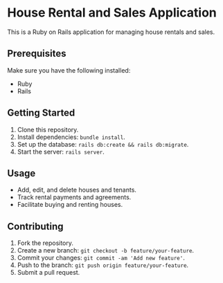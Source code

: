 # House Rental and Sales Application

This is a Ruby on Rails application for managing house rentals and sales.

## Prerequisites

Make sure you have the following installed:

- Ruby 
- Rails

## Getting Started

1. Clone this repository.
2. Install dependencies: `bundle install`.
3. Set up the database: `rails db:create && rails db:migrate`.
4. Start the server: `rails server`.

## Usage

- Add, edit, and delete houses and tenants.
- Track rental payments and agreements.
- Facilitate buying and renting houses.


## Contributing

1. Fork the repository.
2. Create a new branch: `git checkout -b feature/your-feature`.
3. Commit your changes: `git commit -am 'Add new feature'`.
4. Push to the branch: `git push origin feature/your-feature`.
5. Submit a pull request.

